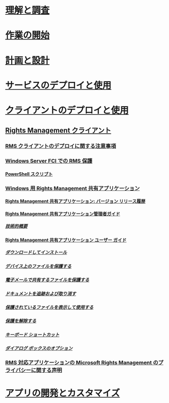 # [理解と調査](/rights-management/understand-explore/azure-rights-management)
# [作業の開始](/rights-management/get-started/requirements-azure-rms)
# [計画と設計](/rights-management/plan-design/deployment-roadmap)
# [サービスのデプロイと使用](/rights-management/deploy-use/activate-service)
# [クライアントのデプロイと使用](use-client.md)
## [Rights Management クライアント](use-client.md)
### [RMS クライアントのデプロイに関する注意事項](client-deployment-notes.md)
### [Windows Server FCI での RMS 保護](configure-fci.md)
#### [PowerShell スクリプト](fci-script.md)
### [Windows 用 Rights Management 共有アプリケーション](sharing-app-windows.md)
#### [Rights Management 共有アプリケーション: バージョン リリース履歴](sharing-app-version-release-history.md)
#### [Rights Management 共有アプリケーション管理者ガイド](sharing-app-admin-guide.md)
##### [技術的概要](sharing-app-admin-guide-technical.md)
#### [Rights Management 共有アプリケーション ユーザー ガイド](sharing-app-user-guide.md)
##### [ダウンロードしてインストール](install-sharing-app.md)
##### [デバイス上のファイルを保護する](sharing-app-protect-in-place.md)
##### [電子メールで共有するファイルを保護する](sharing-app-protect-by-email.md)
##### [ドキュメントを追跡および取り消す](sharing-app-track-revoke.md)
##### [保護されているファイルを表示して使用する](sharing-app-view-use-files.md)
##### [保護を解除する](sharing-app-remove-protection.md)
##### [キーボード ショートカット](sharing-app-keyboard-shortcuts.md)
##### [ダイアログ ボックスのオプション](sharing-app-dialog-box.md)
### [RMS 対応アプリケーションの Microsoft Rights Management のプライバシーに関する声明](privacy-statement-rms-enlightened-applications.md)
# [アプリの開発とカスタマイズ](/rights-management/develop/developers-guide)


<!--HONumber=Apr16_HO5-->


